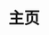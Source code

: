 ---
home: true
layout: BlogHome
icon: home
title: 主页
# heroImage: /logo.svg
bgImage: http://oss.feny.ink/blogs/home-bg.jpg
heroFullScreen: false
heroText: ''
# tagline: 千里之行，始于足下

footer: <a href="https://beian.miit.gov.cn" target="_blank">粤ICP备18117352号</a>
---